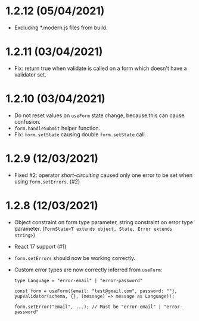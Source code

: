 # 1.2.12 (05/04/2021)

-   Excluding \*.modern.js files from build.

# 1.2.11 (03/04/2021)

-   Fix: return true when validate is called on a form which doesn't have a validator set.

# 1.2.10 (03/04/2021)

-   Do not reset values on `useForm` state change, because this can cause confusion.
-   `form.handleSubmit` helper function.
-   Fix: `form.setState` causing double `form.setState` call.

# 1.2.9 (12/03/2021)

-   Fixed #2: operator _short-circuiting_ caused only one error to be set when using `form.setErrors`. (#2)

# 1.2.8 (12/03/2021)

-   Object constraint on form type parameter, string constraint on error type parameter. (`FormState<T extends object, State, Error extends string>`)
-   React 17 support (#1)
-   `form.setErrors` should now be working correctly.
-   Custom error types are now correctly inferred from `useForm`:

    ```
    type Language = "error-email" | "error-password"

    const form = useForm({email: "test@gmail.com", password: ""}, yupValidator(schema, {}, (message) => message as Language));

    form.setError("email", ...); // Must be "error-email" | "error-password"
    ```
